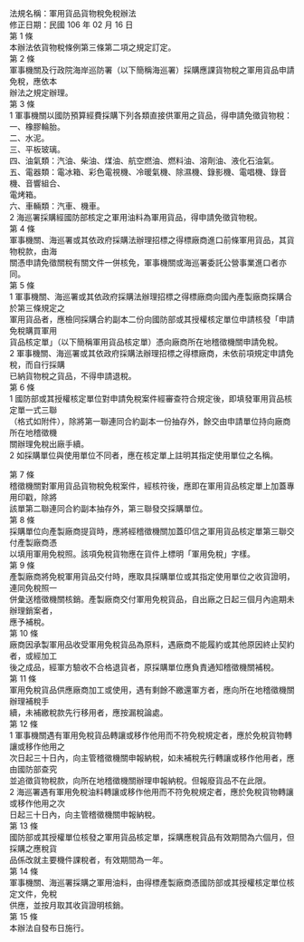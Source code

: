法規名稱：軍用貨品貨物稅免稅辦法  
修正日期：民國 106 年 02 月 16 日  
第 1 條  
本辦法依貨物稅條例第三條第二項之規定訂定。  
第 2 條  
軍事機關及行政院海岸巡防署（以下簡稱海巡署）採購應課貨物稅之軍用貨品申請免稅，應依本  
辦法之規定辦理。  
第 3 條  
1 軍事機關以國防預算經費採購下列各類直接供軍用之貨品，得申請免徵貨物稅：  
一、橡膠輪胎。  
二、水泥。  
三、平板玻璃。  
四、油氣類：汽油、柴油、煤油、航空燃油、燃料油、溶劑油、液化石油氣。  
五、電器類：電冰箱、彩色電視機、冷暖氣機、除濕機、錄影機、電唱機、錄音機、音響組合、  
電烤箱。  
六、車輛類：汽車、機車。  
2 海巡署採購經國防部核定之軍用油料為軍用貨品，得申請免徵貨物稅。  
第 4 條  
軍事機關、海巡署或其依政府採購法辦理招標之得標廠商進口前條軍用貨品，其貨物稅款，由海  
關憑申請免徵關稅有關文件一併核免，軍事機關或海巡署委託公營事業進口者亦同。  
第 5 條  
1 軍事機關、海巡署或其依政府採購法辦理招標之得標廠商向國內產製廠商採購合於第三條規定之  
軍用貨品者，應檢同採購合約副本二份向國防部或其授權核定單位申請核發「申請免稅購買軍用  
貨品核定單」（以下簡稱軍用貨品核定單）憑向廠商所在地稽徵機關申請免稅。  
2 軍事機關、海巡署或其依政府採購法辦理招標之得標廠商，未依前項規定申請免稅，而自行採購  
已納貨物稅之貨品，不得申請退稅。  
第 6 條  
1 國防部或其授權核定單位對申請免稅案件經審查符合規定後，即填發軍用貨品核定單一式三聯  
（格式如附件），除將第一聯連同合約副本一份抽存外，餘交由申請單位持向廠商所在地稽徵機  
關辦理免稅出廠手續。  
2 如採購單位與使用單位不同者，應在核定單上註明其指定使用單位之名稱。  


第 7 條  
稽徵機關對軍用貨品貨物稅免稅案件，經核符後，應即在軍用貨品核定單上加蓋專用印戳，除將  
該單第二聯連同合約副本抽存外，第三聯發交採購單位。  
第 8 條  
採購單位向產製廠商提貨時，應將經稽徵機關加蓋印信之軍用貨品核定單第三聯交付產製廠商憑  
以填用軍用免稅照。該項免稅貨物應在貨件上標明「軍用免稅」字樣。  
第 9 條  
產製廠商將免稅軍用貨品交付時，應取具採購單位或其指定使用單位之收貨證明，連同免稅照一  
併彙送稽徵機關核銷。產製廠商交付軍用免稅貨品，自出廠之日起三個月內逾期未辦理銷案者，  
應予補稅。  
第 10 條  
廠商因承製軍用品收受軍用免稅貨品為原料，遇廠商不能履約或其他原因終止契約者，或經加工  
後之成品，經軍方驗收不合格退貨者，原採購單位應負責通知稽徵機關補稅。  
第 11 條  
軍用免稅貨品供應廠商加工或使用，遇有剩餘不繳還軍方者，應向所在地稽徵機關辦理補稅手  
續，未補繳稅款先行移用者，應按漏稅論處。  
第 12 條  
1 軍事機關遇有軍用免稅貨品轉讓或移作他用而不符免稅規定者，應於免稅貨物轉讓或移作他用之  
次日起三十日內，向主管稽徵機關申報納稅，如未補稅先行轉讓或移作他用者，應由國防部查究  
並追徵貨物稅款，向所在地稽徵機關辦理申報納稅。但報廢貨品不在此限。  
2 海巡署遇有軍用免稅油料轉讓或移作他用而不符免稅規定者，應於免稅貨物轉讓或移作他用之次  
日起三十日內，向主管稽徵機關申報納稅。  
第 13 條  
國防部或其授權單位核發之軍用貨品核定單，採購應稅貨品有效期間為六個月，但採購之應稅貨  
品係改就主要機件課稅者，有效期間為一年。  
第 14 條  
軍事機關、海巡署採購之軍用油料，由得標產製廠商憑國防部或其授權核定單位核定文件，免稅  
供應，並按月取其收貨證明核銷。  
第 15 條  
本辦法自發布日施行。  


